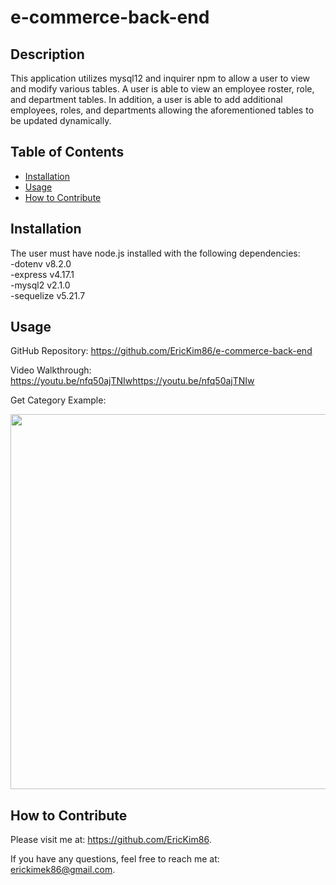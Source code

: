   # e-commerce-back-end
 

  ## Description
  This application utilizes mysql12 and inquirer npm to allow a user to view and modify various tables.  A user is able to view an employee roster, role, and department tables.  In addition, a user is able to add additional employees, roles, and departments allowing the aforementioned tables to be updated dynamically.

  ## Table of Contents
    
  - [Installation](#installation)
  - [Usage](#usage)
  - [How to Contribute](#contribute)


  ## Installation<br/>
  The user must have node.js installed with the following dependencies: <br/>
    -dotenv v8.2.0<br/>
    -express v4.17.1<br/>
    -mysql2 v2.1.0<br/>
    -sequelize v5.21.7<br/>



  ## Usage
  GitHub Repository: https://github.com/EricKim86/e-commerce-back-end <br/>

  Video Walkthrough: https://youtu.be/nfq50ajTNIwhttps://youtu.be/nfq50ajTNIw<br/>

Get Category Example: <br/>

  <img src="https://github.com/EricKim86/e-commerce-back-end/blob/main/assets/get-category.png?raw=true" width="600"/><br/>


  ## How to Contribute
  Please visit me at: https://github.com/EricKim86. 

  If you have any questions, feel free to reach me at: erickimek86@gmail.com.

